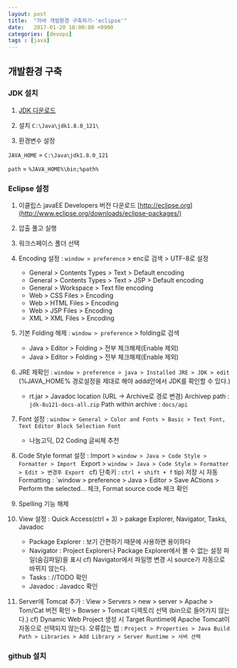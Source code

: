 ```yaml
---
layout: post
title:  "자바 개발환경 구축하기-'eclipse'"
date:   2017-01-20 18:00:00 +0900
categories: [devops]
tags : [java]
---
```


## 개발환경 구축

### JDK 설치

1. [JDK 다운로드](http://www.oracle.com/technetwork/java/javase/downloads/index.html)

2. 설치 `C:\Java\jdk1.8.0_121\`

3. 환경변수 설정

`JAVA_HOME` = `C:\Java\jdk1.8.0_121`

`path` = `%JAVA_HOME%\bin;%path%`

### Eclipse 설정

1. 이클립스 javaEE Developers 버전 다운로드 [http://eclipse.org](http://www.eclipse.org/downloads/eclipse-packages/)

2. 압출 풀고 실행

3. 워크스페이스 폴더 선택

4. Encoding 설정 : `window > preference` > enc로 검색 > UTF-8로 설정
 
	- General > Contents Types > Text > Default encoding
	- General > Contents Types > Text > JSP > Default encoding
	- General > Workspace > Text file encoding
	- Web > CSS Files > Encoding
	- Web > HTML Files > Encoding
	- Web > JSP Files > Encoding
	- XML > XML Files > Encoding

5. 기본 Folding 해제 : `window > preference` > folding로 검색
	- Java > Editor > Folding > 전부 체크해제(Enable 제외)
	- Java > Editor > Folding > 전부 체크해제(Enable 제외)

6. JRE 재확인  : `window > preference > java > Installed JRE > JDK > edit` (%JAVA_HOME% 경로설정을 제대로 해야 addd안에서 JDK를 확인할 수 있다.)
	- rt.jar > Javadoc location (URL -> Archive로 경로 변경) 
		Archivep path : `jdk-8u121-docs-all.zip`
        Path within archive : `docs/api`

7. Font 설정 : `window > General > Color and Fonts > Basic > Text Font, Text Editor Block Selection Font`
	- 나눔고딕, D2 Coding 글씨체 추천

8. Code Style format 설정 : 
	Import > `window > Java > Code Style > Formatter > Import `
    Export > `window > Java > Code Style > Formatter > Edit > 변경후 Export `
    cf) 단축키 : `ctrl + shift + f`
    tip) 저장 시 자동 Formatting : `window > preference > Java > Editor > Save ACtions > Perform the selected... 체크, Format source code 체크 확인

9. Spelling 기능 해제

10. View 설정 : Quick Access(ctrl + 3) > pakage Explorer, Navigator, Tasks, Javadoc
	- Package Explorer : 보기 간편하기 때문에 사용하면 용이하다
	- Navigator : Project Explorer나 Package Explorer에서 볼 수 없는 설정 파일(숨김파일)을 표시 cf) Navigator에서 파일명 변경 시 source가 자동으로 바뀌지 않는다.
	- Tasks : //TODO 확인
	- Javadoc : Javadcc 확인

11. Server에 Tomcat 추가 : View > Servers > new > server > Apache > Tom/Cat 버전 확인 > Bowser > Tomcat 디렉토리 선택 (bin으로 들어가지 않는다.) cf) Dynamic Web Project 생성 시 Target Runtime에 Apache Tomcat이 자동으로 선택되지 않는다.
오류잡는 법 : 
`Project > Properties > Java Build Path > Libraries > Add Library > Server Runtime > 서버 선택`


### github 설치






